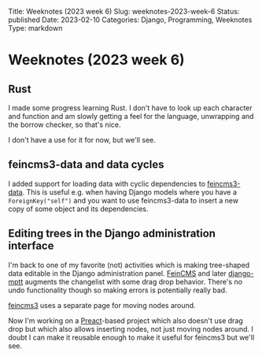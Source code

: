 Title: Weeknotes (2023 week 6)
Slug: weeknotes-2023-week-6
Status: published
Date: 2023-02-10
Categories: Django, Programming, Weeknotes
Type: markdown

# Weeknotes (2023 week 6)

## Rust

I made some progress learning Rust. I don't have to look up each character and function and am slowly getting a feel for the language, unwrapping and the borrow checker, so that's nice.

I don't have a use for it for now, but we'll see.

## feincms3-data and data cycles

I added support for loading data with cyclic dependencies to [feincms3-data](https://github.com/matthiask/feincms3-data). This is useful e.g. when having Django models where you have a `ForeignKey("self")` and you want to use feincms3-data to insert a new copy of some object and its dependencies.

## Editing trees in the Django administration interface

I'm back to one of my favorite (not) activities which is making tree-shaped data editable in the Django administration panel. [FeinCMS](https://github.com/feincms/feincms) and later [django-mptt](https://github.com/django-mptt/django-mptt/) augments the changelist with some drag drop behavior. There's no undo functionality though so making errors is potentially really bad.

[feincms3](https://feincms3.readthedocs.io/) uses a separate page for moving nodes around.

Now I'm working on a [Preact](https://preactjs.com/)-based project which also doesn't use drag drop but which also allows inserting nodes, not just moving nodes around. I doubt I can make it reusable enough to make it useful for feincms3 but we'll see.
